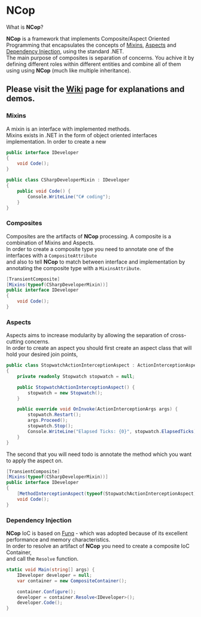 
NCop
===================
What is **NCop**?

**NCop** is a framework that implements Composite/Aspect Oriented Programming that encapsulates the concepts of [Mixins](https://github.com/sagifogel/NCop/blob/master/README.md#mixins), [Aspects](https://github.com/sagifogel/NCop/blob/master/README.md#aspects) and [Dependency Injection](https://github.com/sagifogel/NCop/blob/master/README.md#dependency-injection), using the standard .NET.<br/>
The main purpose of composites is separation of concerns. You  achive it by defining different roles within different entities and combine all of them using using **NCop** (much like multiple inheritance).

Please visit the [Wiki](https://github.com/sagifogel/NCop/wiki) page for explanations and demos.
------------

<a name="mixins"></a>
### Mixins

A mixin is an interface with implemented methods.<br/>
Mixins exists in .NET in the form of object oriented interfaces implementation.
In order to create a new 

```csharp
public interface IDeveloper
{
    void Code();
}
```

```csharp
public class CSharpDeveloperMixin : IDeveloper
{
    public void Code() {
        Console.WriteLine("C# coding");
    }
}
```

### Composites

Composites are the artifacts of **NCop** processing. A composite is a combination of Mixins and Aspects.<br/>
In order to create a composite type you need to annotate one of the interfaces with a `CompositeAttribute`<br/>
and also to tell **NCop** to match between interface and implementation by annotating the composite type with a `MixinsAttribute`.

```csharp
[TransientComposite]
[Mixins(typeof(CSharpDeveloperMixin))]
public interface IDeveloper
{
    void Code();
}
```

<a name="aspects"></a>
### Aspects

Aspects aims to increase modularity by allowing the separation of cross-cutting concerns.<br/>
In order to create an aspect you should first create an aspect class that will hold your desired join points,

```csharp
public class StopwatchActionInterceptionAspect : ActionInterceptionAspect
{
    private readonly Stopwatch stopwatch = null;

    public StopwatchActionInterceptionAspect() {
        stopwatch = new Stopwatch();
    }

    public override void OnInvoke(ActionInterceptionArgs args) {
        stopwatch.Restart();
        args.Proceed();
        stopwatch.Stop();
        Console.WriteLine("Elapsed Ticks: {0}", stopwatch.ElapsedTicks);
    }
}
```


The second that you will need todo is annotate the method which you want to apply the aspect on.<br/>

```csharp
[TransientComposite]
[Mixins(typeof(CSharpDeveloperMixin))]
public interface IDeveloper
{
    [MethodInterceptionAspect(typeof(StopwatchActionInterceptionAspect))]
    void Code();
}
```

<a name="dependency-injection"></a>
### Dependency Injection

**NCop** IoC is based on <a href="http://funq.codeplex.com/" target="_blank">Funq</a> - which was adopted because of its excellent performance and memory characteristics.<br/>
In order to resolve an artifact of **NCop** you need to create a composite IoC Container, <br/>
and call the `Resolve` function. <br/>

```csharp
static void Main(string[] args) {
    IDeveloper developer = null;
    var container = new CompositeContainer();

    container.Configure();
    developer = container.Resolve<IDeveloper>();
    developer.Code();
}
```

